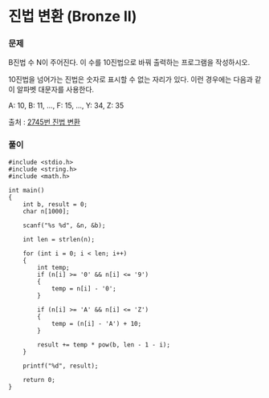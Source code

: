 # 진법 변환 (Bronze II)

### 문제

B진법 수 N이 주어진다. 이 수를 10진법으로 바꿔 출력하는 프로그램을 작성하시오.

10진법을 넘어가는 진법은 숫자로 표시할 수 없는 자리가 있다. 이런 경우에는 다음과 같이 알파벳 대문자를 사용한다.

A: 10, B: 11, ..., F: 15, ..., Y: 34, Z: 35

출처 : [2745번 진법 변환](https://www.acmicpc.net/problem/2745)

### 풀이
```
#include <stdio.h>
#include <string.h>
#include <math.h>

int main()
{
	int b, result = 0;
	char n[1000];

	scanf("%s %d", &n, &b);

	int len = strlen(n);

	for (int i = 0; i < len; i++)
	{
		int temp;
		if (n[i] >= '0' && n[i] <= '9')
		{
			temp = n[i] - '0';
		}

		if (n[i] >= 'A' && n[i] <= 'Z')
		{
			temp = (n[i] - 'A') + 10;
		}

		result += temp * pow(b, len - 1 - i);
	}

	printf("%d", result);

	return 0;
}
```